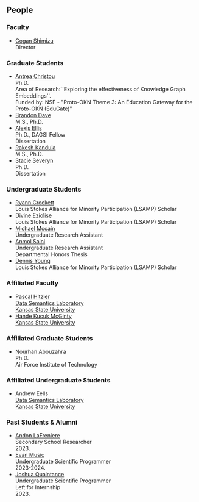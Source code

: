 ## People

### Faculty
* [Cogan Shimizu](https://coganshimizu.com) <br /> Director

### Graduate Students
* [Antrea Christou](https://github.com/antreac) <br /> Ph.D. <br /> Area of Research:``Exploring the effectiveness of Knowledge Graph Embeddings''. <br />  Funded by: NSF - "Proto-OKN Theme 3: An Education Gateway for the Proto-OKN (EduGate)"
* [Brandon Dave](https://github.com/threefinbdd) <br /> M.S., Ph.D.
* [Alexis Ellis](https://github.com/AlexisEllis1997) <br /> Ph.D., DAGSI Fellow <br /> Dissertation
* [Rakesh Kandula](https://github.com/Rakesh-Sri) <br /> M.S., Ph.D.
* [Stacie Severyn](https://github.com/SNS21) <br /> Ph.D. <br /> Dissertation

### Undergraduate Students
* [Ryann Crockett](https://github.com/ryryannc) <br /> Louis Stokes Alliance for Minority Participation (LSAMP) Scholar
* [Divine Eziolise](https://github.com/Oluoma-Eziolise) <br /> Louis Stokes Alliance for Minority Participation (LSAMP) Scholar
* [Michael Mccain](https://github.com/Mechree) <br /> Undergraduate Research Assistant
* [Anmol Saini](https://github.com/L30N1DAS) <br /> Undergraduate Research Assistant <br /> Departmental Honors Thesis
* [Dennis Young](https://github.com/dyoung1023) <br /> Louis Stokes Alliance for Minority Participation (LSAMP) Scholar

### Affiliated Faculty
* [Pascal Hitzler](https://pascal-hitzler.de) <br /> [Data Semantics Laboratory](https://daselab.org/) <br /> [Kansas State University](https://k-state.edu)
* [Hande Kucuk McGinty](http://handemcginty.com/) <br /> [Kansas State University](https://k-state.edu)

### Affiliated Graduate Students
* Nourhan Abouzahra <br /> Ph.D. <br /> Air Force Institute of Technology

### Affiliated Undergraduate Students
* Andrew Eells <br /> [Data Semantics Laboratory](https://daselab.org/) <br /> [Kansas State University](https://k-state.edu)

### Past Students & Alumni
* [Andon LaFreniere](https://github.com/Andon-LaFreniere) <br /> Secondary School Researcher <br /> 2023.
* [Evan Music](https://github.com/EvanMusic14) <br /> Undergraduate Scientific Programmer <br /> 2023-2024.
* [Joshua Quaintance](https://github.com/JoshQuaintance) <br /> Undergraduate Scientific Programmer <br /> Left for Internship <br /> 2023.

